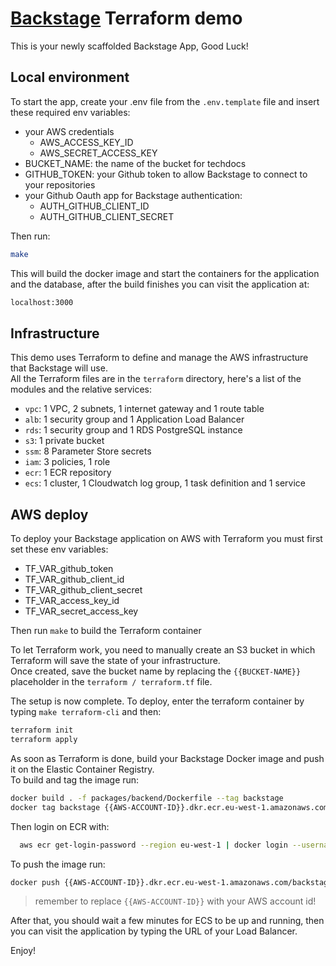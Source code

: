 

# [Backstage](https://backstage.io) Terraform demo

This is your newly scaffolded Backstage App, Good Luck!

## Local environment
To start the app, create your .env file from the `.env.template` file and insert these required env variables:

- your AWS credentials
  - AWS_ACCESS_KEY_ID
  - AWS_SECRET_ACCESS_KEY
- BUCKET_NAME: the name of the bucket for techdocs
- GITHUB_TOKEN: your Github token to allow Backstage to connect to your repositories
- your Github Oauth app for Backstage authentication:
  - AUTH_GITHUB_CLIENT_ID
  - AUTH_GITHUB_CLIENT_SECRET

Then run:

```sh
make
```
This will build the docker image and start the containers for the application and the database, after the build finishes you can visit the application at:
```sh
localhost:3000
```

## Infrastructure
This demo uses Terraform to define and manage the AWS infrastructure that Backstage will use.  
All the Terraform files are in the `terraform` directory, here's a list of the modules and the relative services:
- `vpc`: 1 VPC, 2 subnets, 1 internet gateway and 1 route table
- `alb`: 1 security group and 1 Application Load Balancer
- `rds`: 1 security group and 1 RDS PostgreSQL instance
- `s3`: 1 private bucket
- `ssm`: 8 Parameter Store secrets
- `iam`: 3 policies, 1 role
- `ecr`: 1 ECR repository
- `ecs`: 1 cluster, 1 Cloudwatch log group, 1 task definition and 1 service


## AWS deploy
To deploy your Backstage application on AWS with Terraform you must first set these env variables:
- TF_VAR_github_token
- TF_VAR_github_client_id
- TF_VAR_github_client_secret
- TF_VAR_access_key_id
- TF_VAR_secret_access_key

Then run `make` to build the Terraform container

To let Terraform work, you need to manually create an S3 bucket in which Terraform will save the state of your infrastructure.  
Once created, save the bucket name by replacing the `{{BUCKET-NAME}}` placeholder in the `terraform / terraform.tf` file.

The setup is now complete. To deploy, enter the terraform container by typing `make terraform-cli` and then:
```sh
terraform init
terraform apply
```

As soon as Terraform is done, build your Backstage Docker image and push it on the Elastic Container Registry.  
To build and tag the image run:
```sh
docker build . -f packages/backend/Dockerfile --tag backstage
docker tag backstage {{AWS-ACCOUNT-ID}}.dkr.ecr.eu-west-1.amazonaws.com/backstage-image:1.0.0
```

Then login on ECR with:
```sh
  aws ecr get-login-password --region eu-west-1 | docker login --username AWS --password-stdin {{AWS-ACCOUNT-ID}}.dkr.ecr.eu-west-1.amazonaws.com
```

To push the image run:
```sh
docker push {{AWS-ACCOUNT-ID}}.dkr.ecr.eu-west-1.amazonaws.com/backstage-image:1.0.0
```
> remember to replace `{{AWS-ACCOUNT-ID}}` with your AWS account id!

After that, you should wait a few minutes for ECS to be up and running, then you can visit the application by typing the URL of your Load Balancer.

Enjoy!